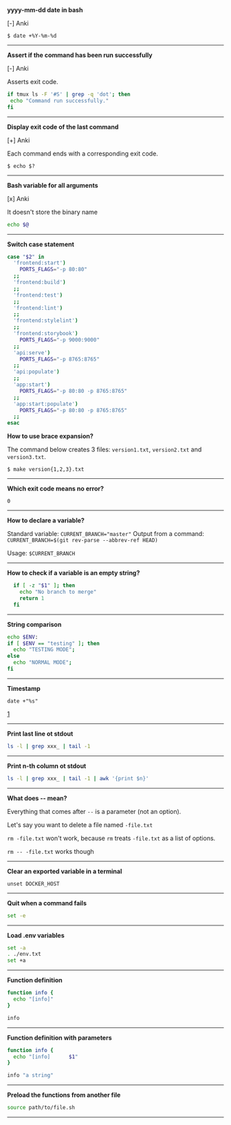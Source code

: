 **yyyy-mm-dd date in bash**

[-] Anki

`$ date +%Y-%m-%d`

---

**Assert if the command has been run successfully**

[-] Anki

Asserts exit code.

```bash
if tmux ls -F '#S' | grep -q 'dot'; then
 echo "Command run successfully."
fi
```

---

**Display exit code of the last command**

[+] Anki

Each command ends with a corresponding exit code.

`$ echo $?`

---

**Bash variable for all arguments**

[x] Anki

It doesn't store the binary name

```bash
echo $@
```

---

**Switch case statement**

```bash
case "$2" in
  'frontend:start')
    PORTS_FLAGS="-p 80:80"
  ;;
  'frontend:build')
  ;;
  'frontend:test')
  ;;
  'frontend:lint')
  ;;
  'frontend:stylelint')
  ;;
  'frontend:storybook')
    PORTS_FLAGS="-p 9000:9000"
  ;;
  'api:serve')
    PORTS_FLAGS="-p 8765:8765"
  ;;
  'api:populate')
  ;;
  'app:start')
    PORTS_FLAGS="-p 80:80 -p 8765:8765"
  ;;
  'app:start:populate')
    PORTS_FLAGS="-p 80:80 -p 8765:8765"
  ;;
esac
```

**How to use brace expansion?**

The command below creates 3 files: `version1.txt`, `version2.txt` and `version3.txt`.

`$ make version{1,2,3}.txt`

---

**Which exit code means no error?**

`0`

---

**How to declare a variable?**

Standard variable: `CURRENT_BRANCH="master"`
Output from a command: `CURRENT_BRANCH=$(git rev-parse --abbrev-ref HEAD)`

Usage: `$CURRENT_BRANCH`

---

**How to check if a variable is an empty string?**

```bash
  if [ -z "$1" ]; then
    echo "No branch to merge"
    return 1
  fi
```

---

**String comparison**

```bash
echo $ENV:
if [ $ENV == "testing" ]; then
  echo "TESTING MODE";
else
  echo "NORMAL MODE";
fi
```

---

**Timestamp**

`date +"%s"`

[1](https://stackoverflow.com/questions/17066250/create-timestamp-variable-in-bash-script)

---

**Print last line ot stdout**

```bash
ls -l | grep xxx_ | tail -1
```

---

**Print n-th column ot stdout**

```bash
ls -l | grep xxx_ | tail -1 | awk '{print $n}'
```

---

**What does -- mean?**

Everything that comes after `--` is a parameter (not an option).

Let's say you want to delete a file named `-file.txt`

`rm -file.txt` won't work, because `rm` treats `-file.txt` as a list of options.

`rm -- -file.txt` works though

---

**Clear an exported variable in a terminal**

```
unset DOCKER_HOST
```

---

**Quit when a command fails**

```bash
set -e
```

---

**Load .env variables**

```bash
set -a
. ./env.txt
set +a
```

---

**Function definition**

```bash
function info {
  echo "[info]"
}

info
```

---

**Function definition with parameters**

```bash
function info {
  echo "[info]      $1"
}

info "a string"
```

---

**Preload the functions from another file**

```bash
source path/to/file.sh
```

---
